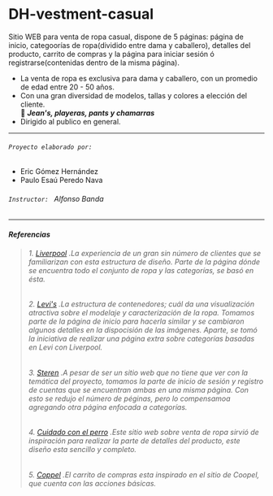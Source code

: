 # DH-vestment-casual
Sitio WEB para venta de ropa casual, dispone de 5 páginas: página de inicio, categoorías de ropa(dividido entre dama y caballero), detalles del producto, carrito de compras y la página para iniciar sesión ó registrarse(contenidas dentro de la misma página).
- La venta de ropa es exclusiva para dama y caballero, con un promedio de edad entre 20 - 50 años.
- Con una gran diversidad de modelos, tallas y colores a elección del cliente.  
   :dart: ***Jean's, playeras, pants y chamarras***
- Dirigido al publico en general.
---
###### `Proyecto elaborado por: `
- Eric Gómez Hernández 
- Paulo Esaú Peredo Nava
###### `Instructor: ` Alfonso Banda
---
####  _Referencias_
>######  1. [Liverpool](https://liverpool.com.mx/) .La experiencia de un gran sin número de clientes que se familiarizan con esta estructura de diseño. Parte de la página dónde se encuentra todo el conjunto de ropa y las categorías, se basó en ésta.
>######  2. [Levi's](https://www.levi.com.mx/) .La estructura de contenedores; cuál da una visualización atractiva sobre el modelaje y caracterización de la ropa. Tomamos parte de la página de inicio para hacerla similar y se cambiaron algunos detalles en la dispocisión de las imágenes. Aparte, se tomó la iniciativa de realizar una página extra sobre categorías basadas en Levi con Liverpool.
>######  3. [Steren](https://www.steren.com.mx/) .A pesar de ser un sitio web que no tiene que ver con la temática del proyecto, tomamos la parte de inicio de sesión y registro de cuentas que se encuentran ambas en una misma página. Con esto se redujo el número de péginas, pero lo compensamoa agregando otra página enfocada a categorías.
>######  4. [Cuidado con el perro](https://www.cuidadoconelperro.com.mx/) .Este sitio web sobre venta de ropa sirvió de inspiración para realizar la parte de detalles del producto, este diseño esta sencillo y completo.
>######  5. [Coppel](https://www.coppel.com/) .El carrito de compras esta inspirado en el sitio de Coopel, que cuenta con las acciones básicas.
